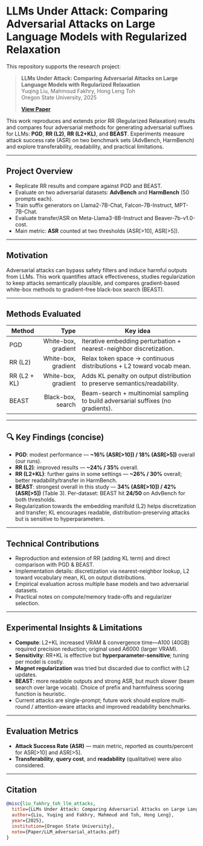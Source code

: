 # LLMs Under Attack: Comparing Adversarial Attacks on Large Language Models with Regularized Relaxation

This repository supports the research project:

> **LLMs Under Attack: Comparing Adversarial Attacks on Large Language Models with Regularized Relaxation**  
> Yuqing Liu, Mahmoud Fakhry, Hong Leng Toh  
> Oregon State University, 2025
>
> **[View Paper](Paper/LLM_adversarial_attacks.pdf)**

This work reproduces and extends prior RR (Regularized Relaxation) results and compares four adversarial methods for generating adversarial suffixes for LLMs: **PGD**, **RR (L2)**, **RR (L2+KL)**, and **BEAST**. Experiments measure attack success rate (ASR) on two benchmark sets (AdvBench, HarmBench) and explore transferability, readability, and practical limitations.

---

## Project Overview

- Replicate RR results and compare against PGD and BEAST.
- Evaluate on two adversarial datasets: **AdvBench** and **HarmBench** (50 prompts each).
- Train suffix generators on Llama2-7B-Chat, Falcon-7B-Instruct, MPT-7B-Chat.
- Evaluate transfer/ASR on Meta-Llama3-8B-Instruct and Beaver-7b-v1.0-cost.
- Main metric: **ASR** counted at two thresholds (ASR[>10], ASR[>5]).

---

## Motivation

Adversarial attacks can bypass safety filters and induce harmful outputs from LLMs. This work quantifies attack effectiveness, studies regularization to keep attacks semantically plausible, and compares gradient-based white-box methods to gradient-free black-box search (BEAST).

---

## Methods Evaluated

| Method | Type | Key idea |
|---|---:|---|
| PGD | White-box, gradient | Iterative embedding perturbation + nearest-neighbor discretization. |
| RR (L2) | White-box, gradient | Relax token space → continuous distributions + L2 toward vocab mean. |
| RR (L2 + KL) | White-box, gradient | Adds KL penalty on output distribution to preserve semantics/readability. |
| BEAST | Black-box, search | Beam-search + multinomial sampling to build adversarial suffixes (no gradients). |

---

## 🔍 Key Findings (concise)

- **PGD**: modest performance — **~16% (ASR[>10]) / 18% (ASR[>5])** overall (our runs).  
- **RR (L2)**: improved results — **~24% / 35%** overall.  
- **RR (L2+KL)**: further gains in some settings — **~26% / 30%** overall; better readability/transfer in HarmBench.  
- **BEAST**: strongest overall in this study — **34% (ASR[>10]) / 42% (ASR[>5])** (Table 3). Per-dataset: BEAST hit **24/50** on AdvBench for both thresholds.  
- Regularization towards the embedding manifold (L2) helps discretization and transfer; KL encourages readable, distribution-preserving attacks but is sensitive to hyperparameters.

---

## Technical Contributions

- Reproduction and extension of RR (adding KL term) and direct comparison with PGD & BEAST.
- Implementation details: discretization via nearest-neighbor lookup, L2 toward vocabulary mean, KL on output distributions.
- Empirical evaluation across multiple base models and two adversarial datasets.
- Practical notes on compute/memory trade-offs and regularizer selection.

---

## Experimental Insights & Limitations

- **Compute**: L2+KL increased VRAM & convergence time—A100 (40GB) required precision reduction; original used A6000 (larger VRAM).  
- **Sensitivity**: RR+KL is effective but **hyperparameter-sensitive**; tuning per model is costly.  
- **Magnet regularization** was tried but discarded due to conflict with L2 updates.  
- **BEAST**: more readable outputs and strong ASR, but much slower (beam search over large vocab). Choice of prefix and harmfulness scoring function is heuristic.  
- Current attacks are single-prompt; future work should explore multi-round / attention-aware attacks and improved readability benchmarks.

---

## Evaluation Metrics

- **Attack Success Rate (ASR)** — main metric, reported as counts/percent for ASR[>10] and ASR[>5].  
- **Transferability**, **query cost**, and **readability** (qualitative) were also considered.

---

## Citation

```bibtex
@misc{liu_fakhry_toh_llm_attacks,
  title={LLMs Under Attack: Comparing Adversarial Attacks on Large Language Models with Regularized Relaxation},
  author={Liu, Yuqing and Fakhry, Mahmoud and Toh, Hong Leng},
  year={2025},
  institution={Oregon State University},
  note={Paper/LLM_adversarial_attacks.pdf}
}

